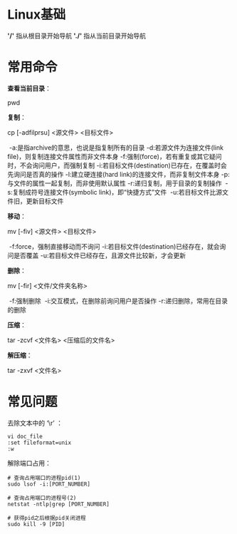 # Linux基础

**'/'** 指从根目录开始导航 **'./'** 指从当前目录开始导航

# 常用命令

**查看当前目录**：

pwd

**复制**：

cp [-adfilprsu] <源文件> <目标文件>

​	-a:是指archive的意思，也说是指复制所有的目录
​    -d:若源文件为连接文件(link file)，则复制连接文件属性而非文件本身
​    -f:强制(force)，若有重复或其它疑问时，不会询问用户，而强制复制
​    -i:若目标文件(destination)已存在，在覆盖时会先询问是否真的操作
​    -l:建立硬连接(hard link)的连接文件，而非复制文件本身
​    -p:与文件的属性一起复制，而非使用默认属性
​    -r:递归复制，用于目录的复制操作
​    -s:复制成符号连接文件(symbolic link)，即“快捷方式”文件
​    -u:若目标文件比源文件旧，更新目标文件

**移动**：

mv [-fiv] <源文件> <目标文件>

​	-f:force，强制直接移动而不询问
​    -i:若目标文件(destination)已经存在，就会询问是否覆盖
​    -u:若目标文件已经存在，且源文件比较新，才会更新

**删除**：

mv [-fir] <文件/文件夹名称>

​	-f:强制删除
​    -i:交互模式，在删除前询问用户是否操作
​    -r:递归删除，常用在目录的删除

**压缩**：

tar -zcvf <文件名> <压缩后的文件名>

**解压缩**：

tar -zxvf <文件名>

# 常见问题

去除文本中的 ‘\r’ ：

```shell
vi doc_file
:set fileformat=unix
:w
```

解除端口占用：

```shell
# 查询占用端口的进程pid(1)
sudo lsof -i:[PORT_NUMBER]

# 查询占用端口的进程号(2)
netstat -ntlp|grep [PORT_NUMBER]

# 获得pid之后根据pid关闭进程
sudo kill -9 [PID]
```

